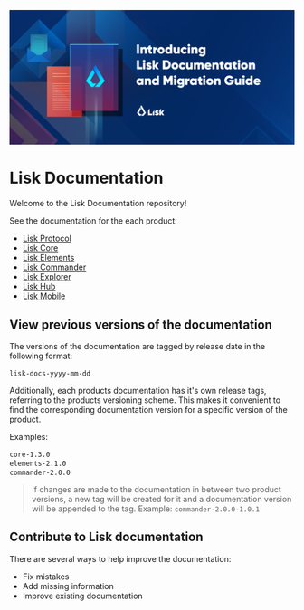 ![Lisk Documentation](assets/lisk_docu_blog_banner.png)

# Lisk Documentation

Welcome to the Lisk Documentation repository!

See the documentation for the each product:

- [Lisk Protocol](lisk-protocol/introduction.md)
- [Lisk Core](lisk-core/introduction.md)
- [Lisk Elements](lisk-elements/introduction.md)
- [Lisk Commander](lisk-commander/introduction.md)
- [Lisk Explorer](lisk-explorer/introduction.md)
- [Lisk Hub](lisk-hub/introduction.md)
- [Lisk Mobile](lisk-mobile/intro.md)

## View previous versions of the documentation

The versions of the documentation are tagged by release date in the following format:

```
lisk-docs-yyyy-mm-dd
```

Additionally, each products documentation has it's own release tags, referring to the products versioning scheme.
This makes it convenient to find the corresponding documentation version for a specific version of the product.

Examples:

```
core-1.3.0
elements-2.1.0
commander-2.0.0
```

> If changes are made to the documentation in between two product versions, a new tag will be created for it and a documentation version will be appended to the tag.
> Example: `commander-2.0.0-1.0.1`

## Contribute to Lisk documentation

There are several ways to help improve the documentation:

- Fix mistakes
- Add missing information
- Improve existing documentation
